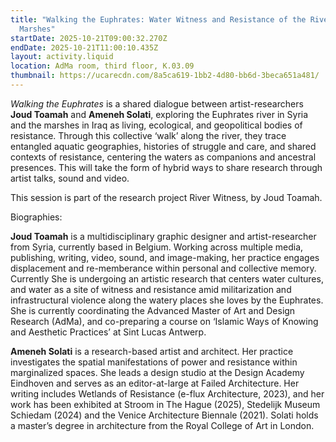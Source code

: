 ```yaml
---
title: "Walking the Euphrates: Water Witness and Resistance of the River and the
  Marshes"
startDate: 2025-10-21T09:00:32.270Z
endDate: 2025-10-21T11:00:10.435Z
layout: activity.liquid
location: AdMa room, third floor, K.03.09
thumbnail: https://ucarecdn.com/8a5ca619-1bb2-4d80-bb6d-3beca651a481/
---
```

*Walking the Euphrates* is a shared dialogue between artist-researchers **Joud Toamah** and **Ameneh Solati**, exploring the Euphrates river in Syria and the marshes in Iraq as living, ecological, and geopolitical bodies of resistance. Through this collective ‘walk’ along the river, they trace entangled aquatic geographies, histories of struggle and care, and shared contexts of resistance, centering the waters as companions and ancestral presences. This will take the form of hybrid ways to share research through artist talks, sound and video. 

This session is part of the research project River Witness, by Joud Toamah.

Biographies:

**Joud Toamah** is a multidisciplinary graphic designer and artist-researcher from Syria, currently based in Belgium. Working across multiple media, publishing, writing, video, sound, and image-making, her practice engages displacement and re-memberance within personal and collective memory. Currently She is undergoing an artistic research that centers water cultures, and water as a site of witness and resistance amid militarization and infrastructural violence along the watery places she loves by the Euphrates. She is currently coordinating the Advanced Master of Art and Design Research (AdMa), and co-preparing a course on ‘Islamic Ways of Knowing and Aesthetic Practices’ at Sint Lucas Antwerp.

**Ameneh Solati** is a research-based artist and architect. Her practice investigates the spatial manifestations of power and resistance within marginalized spaces. She leads a design studio at the Design Academy Eindhoven and serves as an editor-at-large at Failed Architecture. Her writing includes Wetlands of Resistance (e-flux Architecture, 2023), and her work has been exhibited at Stroom in The Hague (2025), Stedelijk Museum Schiedam (2024) and the Venice Architecture Biennale (2021). Solati holds a master’s degree in architecture from the Royal College of Art in London.